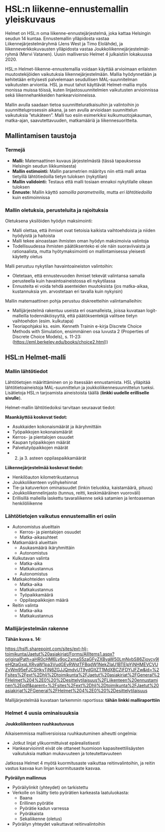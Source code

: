 # HSL:n liikenne-ennustemallin yleiskuvaus

Helmet on HSL:n oma liikenne-ennustejärjestelmä, joka kattaa Helsingin seudun 14 kuntaa. Ennustemallin ylläpidosta vastaa Liikennejärjestelmäryhmä (Jens West ja Timo Elolähde), ja liikenneverkkokuvausten ylläpidosta vastaa Joukkoliikennejärjestelmät-ryhmä (Mervi Vatanen). Uusin malliversio Helmet 4 julkaistiin lokakuussa 2020.

HSL:n Helmet-liikenne-ennustemallia voidaan käyttää arvioimaan erilaisten muutostekijöiden vaikutuksia liikennejärjestelmään. Mallia hyödynnetään ja kehitetään erityisesti palvelemaan seudullisen MAL-suunnitelman vaikutusten arviontia. HSL ja muut tahot käyttävät Helmet-mallia myös monissa muissa töissä, kuten linjastosuunnitelmien vaikutusten arvioinnissa sekä liikennehankkeiden hankearvioinneissa.

Mallin avulla saadaan tietoa suunnitteluratkaisuihin ja valintoihin jo suunnitteluprosessin aikana, ja sen avulla arvioidaan suunnittelun vaikutuksia ”etukäteen”. Malli tuo esiin esimerkiksi kulkumuotojakauman, matka-ajan, saavutettavuuden, matkamääriä ja liikennesuoritteita.

## Mallintamisen taustoja

### Termejä

* **Malli:** Matemaattinen kuvaus järjestelmästä (tässä tapauksessa Helsingin seudun liikkumisesta)
* **Mallin estimointi:** Mallin parametrien määritys niin että malli antaa tietyillä lähtötiedoilla tietyn tuloksen (nykytilan)
* **Mallin validointi:** Testaus että malli tosiaan ennakoi nykytilalle oikean tuloksen
* **Ennuste:** Mallin käyttö _samoilla parametreilla_, mutta _eri lähtötiedoilla_ kuin estimoinnissa

### Mallin oletuksia, perusteluita ja rajoituksia

Oletuksena yksilöiden hyödyn maksimointi:
* Malli olettaa, että ihmiset ovat tietoisia kaikista vaihtoehdoista ja niiden hyödyistä ja haitoista
* Malli tekee ainoastaan ihmisten oman hyödyn maksimoivia valintoja
* Todellisuudessa ihmisten päätöksenteko ei ole näin suoraviivaista ja rationaalista, mutta hyötymaksimointi on mallintamisessa yleisesti käytetty oletus

Malli perustuu nykytilan havaintoaineiston valintoihin:
* Oletetaan, että ennustevuoden ihmiset tekevät valintansa samalla perusteella kuin havaintoaineistossa eli nykytilassa
* Ennusteita ei voida tehdä asenteiden muutoksista (jos matka-aikaa, kustannuksia ym. arvostetaan eri tavalla kuin nykyisin)

Mallin matemaattinen pohja perustuu diskreetteihin valintamalleihin:
* Mallijärjestelmä rakentuu useista eri osamalleista, joissa kuvataan logit-malleilla todennäköisyyttä, että päätöksentekijä valitsee tietyn vaihtoehdon (esim. kulkutapa)
* Teoriapohjaksi ks. esim. Kenneth Trainin e-kirja Discrete Choice Methods with Simulation, ensimmäinen osa luvusta 2 (Properties of Discrete Choice Models), s. 11-23: (https://eml.berkeley.edu/books/choice2.html))

## HSL:n Helmet-malli

### Mallin lähtötiedot

Lähtötietojen määrittäminen on jo itsessään ennustamista. HSL ylläpitää lähtötietoaineistoja MAL-suunnittelun ja joukkoliikennesuunnittelun tueksi. Lisätietoja HSL:n tarjoamista aineistoista täällä (**linkki uudelle erilliselle sivulle**).

Helmet-mallin lähtötiedoiksi tarvitaan seuraavat tiedot:

**Maankäyttöä koskevat tiedot:**
* Asukkaiden kokonaismäärät ja ikäryhmittäin
* Työpaikkojen kokonaismäärät
* Kerros- ja pientalojen osuudet
* Kaupan työpaikkojen määrät
* Palvelutyöpaikkojen määrät
* 2. ja 3. asteen oppilaspaikkamäärät

**Liikennejärjestelmää koskevat tiedot:**
* Henkilöauton kilometrikustannus
* Joukkoliikenteen vyöhykehinnat
* Tie-ja katuverkon ominaisuudet (linkin tieluokka, kaistamäärä, pituus)
* Joukkoliikennelinjasto (tunnus, reitti, keskimääräinen vuoroväli)
* Erillisillä malleilla laskettu tavaraliikenne sekä satamien ja lentoaseman henkilöliikenne

### Lähtötietojen vaikutus ennustemallin eri osiin

* Autonomistus alueittain
  * Kerros- ja pientalojen osuudet
  * Matka-aikasuhteet
* Matkamäärä alueittain
  * Asukasmäärä ikäryhmittäin
  * Autonomistus
* Kulkutavan valinta
  * Matka-aika
  * Matkakustannus
  * Autonomistus
* Matkakohteiden valinta
  * Matka-aika
  * Matkakustannus
  * Työpaikkamäärä
  * Oppilaspaikkojen määrä
* Reitin valinta
  * Matka-aika
  * Matkakustannus

### Mallijärjestelmän rakenne

**Tähän kuva s. 14:** 

https://hslfi.sharepoint.com/sites/ext-hlj-toimikunta/Jaetut%20asiakirjat/Forms/AllItems1.aspx?originalPath=aHR0cHM6Ly9oc2xmaS5zaGFyZXBvaW50LmNvbS86Zjovcy9leHQtaGxqLXRvaW1pa3VudGEvRWstTFBqdW1NekZIaU1BTElpYjNHMEVCVUZyWm95eFJCSHkyTjN6ZGJJQmdvUT9ydGltZT1MdXBCZjFDYjJFZw&id=%2Fsites%2Fext%2Dhlj%2Dtoimikunta%2FJaetut%20asiakirjat%2FGeneral%2FHelmet%204%2E0%20%2Desittelytilaisuus%2FLiikenteen%20ennustaminen%2Epdf&parent=%2Fsites%2Fext%2Dhlj%2Dtoimikunta%2FJaetut%20asiakirjat%2FGeneral%2FHelmet%204%2E0%20%2Desittelytilaisuus

Mallijärjestelmää kuvataan tarkemmin raportissa: **tähän linkki malliraporttiin**

### Helmet 4 uusia ominaisuuksia

**Joukkoliikenteen ruuhkautuvuus**

Aikaisemmissa malliversioissa ruuhkautuminen aiheutti ongelmia:
* Jotkut linjat ylikuormittuivat epärealistisesti
* Hankearvioinnit eivät ole ottaneet huomioon kapasiteettilisäysten vaikutuksia matkan mukavuuteen ja toteutettavuuteen

Jatkossa Helmet 4 myötä kuormitusaste vaikuttaa reitinvalintoihin, ja reitin vastus kasvaa kun linjan kuormitusaste kasvaa.

**Pyöräilyn mallinnus**

* Pyöräilylinkit (yhteydet) on tarkistettu
* Verkolle on lisätty tieto pyörätien karkeasta laatuluokasta:
  * Baana
  * Erillinen pyörätie
  * Pyörätie kadun varressa
  * Pyöräkaista
  * Sekaliikenne (oletus)
* Pyöräilyn yhteydet vaikuttavat reitinvalintoihin

